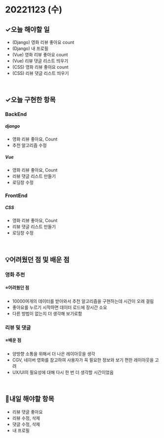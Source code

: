 # 20221123 (수)

## ✓오늘 해야할 일

- (Django) 영화 리뷰 좋아요 count
- (Django) 내 프로필
- (Vue) 영화 리뷰 좋아요 count
- (Vue) 리뷰 댓글 리스트 띄우기
- (CSS) 영화 리뷰 좋아요 count
- (CSS) 리뷰 댓글 리스트 띄우기

<br>

## ✓오늘 구현한 항목
### BackEnd
##### django
- 영화 리뷰 좋아요, Count
- 추천 알고리즘 수정


##### Vue
- 영화 리뷰 좋아요, Count
- 리뷰 댓글 리스트 만들기
- 로딩창 수정


### FrontEnd
##### CSS
- 영화 리뷰 좋아요, Count
- 리뷰 댓글 리스트 만들기
- 로딩창 수정


<br>

## 💡어려웠던 점 및 배운 점

### 영화 추천

#### ⭐️어려웠던 점

- 10000여개의 데이터를 받아와서 추천 알고리즘을 구현하는데 시간이 오래 걸림
- 좋아요를 누르기 시작하면 데이터 로드에 장시간 소요
- 다른 방법이 없는지 더 생각해 보기로함


### 리뷰 및 댓글

#### ⭐️배운 점

- 양방향 소통을 위해서 더 나은 레이아웃을 생각
- CGV, 네이버 영화를 참고하여 사용자가 꼭 필요한 정보와 보기 편한 레이아웃을 고려
- UX/UI의 필요성에 대해 다시 한 번 더 생각할 시간이었음

<br>

## 📆내일 해야할 항목

- 리뷰 댓글 좋아요
- 리뷰 수정, 삭제
- 댓글 수정, 삭제
- 내 프로필